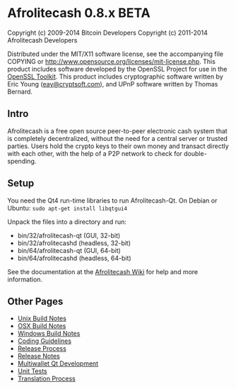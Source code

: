 Afrolitecash 0.8.x BETA
====================

Copyright (c) 2009-2014 Bitcoin Developers
Copyright (c) 2011-2014 Afrolitecash Developers

Distributed under the MIT/X11 software license, see the accompanying
file COPYING or http://www.opensource.org/licenses/mit-license.php.
This product includes software developed by the OpenSSL Project for use in the [OpenSSL Toolkit](http://www.openssl.org/). This product includes
cryptographic software written by Eric Young ([eay@cryptsoft.com](mailto:eay@cryptsoft.com)), and UPnP software written by Thomas Bernard.


Intro
---------------------
Afrolitecash is a free open source peer-to-peer electronic cash system that is
completely decentralized, without the need for a central server or trusted
parties.  Users hold the crypto keys to their own money and transact directly
with each other, with the help of a P2P network to check for double-spending.


Setup
---------------------
You need the Qt4 run-time libraries to run Afrolitecash-Qt. On Debian or Ubuntu:
	`sudo apt-get install libqtgui4`

Unpack the files into a directory and run:

- bin/32/afrolitecash-qt (GUI, 32-bit)
- bin/32/afrolitecashd (headless, 32-bit)
- bin/64/afrolitecash-qt (GUI, 64-bit)
- bin/64/afrolitecashd (headless, 64-bit)

See the documentation at the [Afrolitecash Wiki](http://afrolitecash.info)
for help and more information.


Other Pages
---------------------
- [Unix Build Notes](build-unix.md)
- [OSX Build Notes](build-osx.md)
- [Windows Build Notes](build-msw.md)
- [Coding Guidelines](coding.md)
- [Release Process](release-process.md)
- [Release Notes](release-notes.md)
- [Multiwallet Qt Development](multiwallet-qt.md)
- [Unit Tests](unit-tests.md)
- [Translation Process](translation_process.md)
